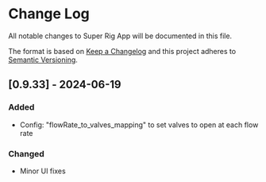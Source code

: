 
# Change Log
All notable changes to Super Rig App will be documented in this file.
 
The format is based on [Keep a Changelog](http://keepachangelog.com/)
and this project adheres to [Semantic Versioning](http://semver.org/).

## [0.9.33] - 2024-06-19

### Added

- Config: "flowRate_to_valves_mapping" to set valves to open at each flow rate

### Changed

- Minor UI fixes